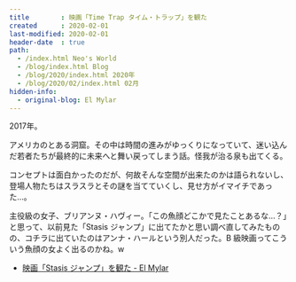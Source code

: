 ```yaml
---
title        : 映画「Time Trap タイム・トラップ」を観た
created      : 2020-02-01
last-modified: 2020-02-01
header-date  : true
path:
  - /index.html Neo's World
  - /blog/index.html Blog
  - /blog/2020/index.html 2020年
  - /blog/2020/02/index.html 02月
hidden-info:
  - original-blog: El Mylar
---
```


2017年。

アメリカのとある洞窟。その中は時間の進みがゆっくりになっていて、迷い込んだ若者たちが最終的に未来へと舞い戻ってしまう話。怪我が治る泉も出てくる。

コンセプトは面白かったのだが、何故そんな空間が出来たのかは語られないし、登場人物たちはスラスラとその謎を当てていくし、見せ方がイマイチであった…。

主役級の女子、ブリアンヌ・ハヴィー。「この魚顔どこかで見たことあるな…？」と思って、以前見た「Stasis ジャンプ」に出てたかと思い調べ直してみたものの、コチラに出ていたのはアンナ・ハールという別人だった。B 級映画ってこういう魚顔の女よく出るのかね。w

- [映画「Stasis ジャンプ」を観た - El Mylar](http://neos21.hateblo.jp/entry/2019/12/11/113000)
